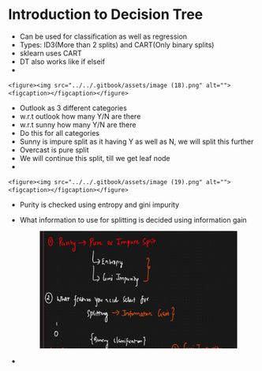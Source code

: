 # Introduction to Decision Tree

* &#x20;Can be used for classification as well as regression
* Types: ID3(More than 2 splits) and CART(Only binary splits)
* sklearn uses CART
* DT also works like if elseif&#x20;
*

    <figure><img src="../../.gitbook/assets/image (18).png" alt=""><figcaption></figcaption></figure>
* &#x20;Outlook as 3 different categories
* w.r.t outlook how many Y/N are there
* w.r.t sunny how many Y/N are there
* Do this for all categories
* Sunny is impure split as it having Y as well as N, we will split this further
* Overcast is pure split
* We will continue this split, till we get leaf node
*

    <figure><img src="../../.gitbook/assets/image (19).png" alt=""><figcaption></figcaption></figure>
* &#x20;Purity is checked using entropy and gini impurity
*   What information to use for splitting is decided using information gain

    <figure><img src="../../.gitbook/assets/image (20).png" alt=""><figcaption></figcaption></figure>
*
